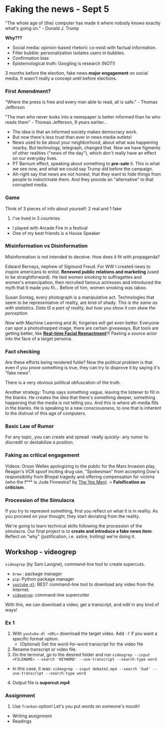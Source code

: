# Faking the news - Sept 5
"The whole age of (the) computer has made it where nobody knows exactly what's going on." - Donald J. Trump

**Why???**
- Social media: opinion-based rhetoric co-exist with factual information.
- Filter bubble: personalization isolates users in bubbles.
- Confirmation bias
- Epistemological truth: Googling is research (NOT!)

3 months before the election, fake news **major engagement** on social media. It wasn't really a concept until before elections.


### First Amendment?
"Where the press is free and every man able to read, all is safe." - Thomas Jefferson

"The man who never looks into a newspaper is better informed than he who reads them" - Thomas Jefferson, 9 years earlier...

- The idea is that an informed society makes democracy work.
- But now there's less trust than ever in news media outlets!
- News used to be about your neighborhood, about what was happening nearby. But technology, telegraph, changed that. Now we have figments of other realities ("news of the day"), which don't really have an effect on our everyday lives.
- PT Barnum effect, speaking about something to **pre-sale** it. This is what we see now, and what we could say Trump did before the campaign.
- Alt-right say that news are not honest, that they want to hide things from people to indoctrinate them. And they provide an "alternative" to that corrupted media.


### Game
Think of 3 pieces of info about yourself: 2 real and 1 fake
1. I've lived in 3 countries
- I played with Arcade Fire in a festival
- One of my best friends is a House Speaker


### Misinformation vs Disinformation
Misinformation is not intended to deceive. How does it fit with propaganda?

Edward Bernays, nephew of Sigmund Freud. For WW I created news to inspire americans to enlist. **Renewed public relations and marketing** (used to be straightforward). He tied women smoking to suffragettes and women's emancipation, then recruited famous actresses and introduced the myth that it made you fit... Before of him, women smoking was taboo.

Susan Sontag, every photograph is a manipulative act. Technologies that seem to be representative of reality, are kind of shady. *This is the same as with statistics. Data IS a part of reality, but how you show it can skew the perception.*

Now with Machine Learning and AI, forgeries will get even better. Everyone can spot a photoshopped image, there are certain giveaways. But tools are getting better, like **[Real-time Facial Reenactment](http://www.graphics.stanford.edu/~niessner/thies2016face.html)**!!! Pasting a source actor into the face of a target persona.


### Fact checking
Are these efforts being rendered futile? Now the political problem is that even if you prove something is true, they can try to disprove it by saying it's "fake news".

There is a very obvious political obfuscation of the truth.

Another strategy: Trump says something vague, leaving the listener to fill in the blanks. He creates the idea that there's something deeper, something happening that the media is not telling you. And this is where alt-media fills in the blanks. He is speaking to a new consciousness, to one that is inherent to the distrust of this age of computers.


### Basic Law of Rumor
For any topic, you can create and spread -really quickly- any rumor to discredit or destabilize a position.


### Faking as critical engagement
Videos: Orson Welles apologizing to the public for the Mars Invasion play, Reagan's VCR spoof inciting drug use, "Spokesman" from accepting Dow's responsibility from Bhopal tragedy and offering compensation for victims (who the f*** is Jude Finnestra? by [The Yes Men](http://theyesmen.org/)). > **Falsification as criticism**.


### Procession of the Simulacra
If you try to represent something, first you reflect on what it is in reality. As you proceed on your thought, they start deviating from the reality.

We're going to learn technical skills following the procession of the simulacra.
Our final project is to **create and introduce a fake news item**. Reflect on "why" (justification, i.e. satire, trolling) we're doing it.


## Workshop - videogrep
`videogrep` (by Sam Lavigne), command-line tool to create supercuts.

- `brew` : package manager
- `pip`: Python package manager
- [`youtube-dl`](https://rg3.github.io/youtube-dl/): BEST command-line tool to download any video from the Internet.
- [`videogrep`](https://github.com/antiboredom/videogrep): command-line supercutter

With this, we can download a video, get a transcript, and edit in any kind of ways!

### Ex 1
1. With `youtube-dl <URL>` download the target video. Add `-f` if you want a specific format option.
	- (Optional) Get the word-for-word transcript for the video file
2. Rename transcript or video file.
3. On the terminal, go to the desired folder and run `videogrep --input <FILENAME> --search 'KEYWORD' --use-transcript --search-type word`
  - In this case, it was: `videogrep --input debate2.mp4 --search 'bad' --use-transcript --search-type word`
4. Output file is **supercut.mp4**


### Assignment
1. Use `franken` option! Let's you put words on someone's mouth!
- Writing assignment
- Readings
